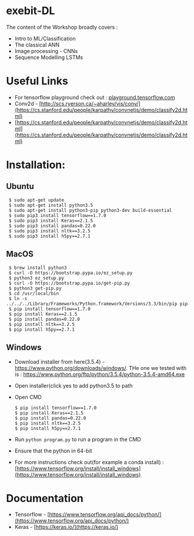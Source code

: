 # exebit-DL

The content of the Workshop broadly covers :

* Intro to ML/Classification
* The classical ANN
* Image processing  - CNNs
* Sequence Modelling LSTMs

Useful Links
============

* For tensorflow playground check out : [playground.tensorflow.com](playground.tensorflow.com)
* Conv2d -  [http://scs.ryerson.ca/~aharley/vis/conv/](https://cs.stanford.edu/people/karpathy/convnetjs/demo/classify2d.html)
* [https://cs.stanford.edu/people/karpathy/convnetjs/demo/classify2d.html](https://cs.stanford.edu/people/karpathy/convnetjs/demo/classify2d.html)


Installation:
=============
Ubuntu
-------

     $ sudo apt-get update
     $ sudo apt-get install python3.5
     $ sudo apt-get install python3-pip python3-dev build-essential 
     $ sudo pip3 install tensorflow==1.7.0 
     $ sudo pip3 install Keras==2.1.5 
     $ sudo pip3 install pandas=0.22.0 
     $ sudo pip3 install nltk==3.2.5 
     $ sudo pip3 install h5py==2.7.1
     
MacOS
-----
     $ brew install python3
     $ curl -O https://bootstrap.pypa.io/ez_setup.py
     $ python3 ez_setup.py
     $ curl -O https://bootstrap.pypa.io/get-pip.py
     $ python3 get-pip.py
     $ cd /usr/local/bin
     $ ln -s ../../../Library/Frameworks/Python.framework/Versions/3.3/bin/pip pip
     $ pip install tensorflow==1.7.0 
     $ pip install Keras==2.1.5 
     $ pip install pandas=0.22.0 
     $ pip install nltk==3.2.5 
     $ pip install h5py==2.7.1
     
Windows
-------
* Download installer from here(3.5.4) - https://www.python.org/downloads/windows/. THe one we tested with is : https://www.python.org/ftp/python/3.5.4/python-3.5.4-amd64.exe
* Open installer(click yes to add python3.5 to path
* Open CMD

      $ pip install tensorflow==1.7.0 
      $ pip install Keras==2.1.5 
      $ pip install pandas=0.22.0 
      $ pip install nltk==3.2.5 
      $ pip install h5py==2.7.1
* Run `python program.py` to run a program in the CMD
* Ensure that the python in 64-bit
* For more instructions check out(for example a conda install) : [https://www.tensorflow.org/install/install_windows](https://www.tensorflow.org/install/install_windows)


Documentation
=============
* Tensorflow - [https://www.tensorflow.org/api_docs/python/](https://www.tensorflow.org/api_docs/python/)
* Keras - [https://keras.io/](https://keras.io/)


